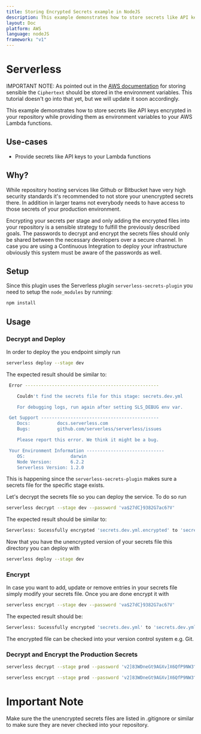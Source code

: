```yaml
---
title: Storing Encrypted Secrets example in NodeJS
description: This example demonstrates how to store secrets like API keys encrypted in your repository while providing them as environment variables to your AWS Lambda functions.
layout: Doc
platform: AWS
language: nodeJS
framework: "v1"
---
```

# Serverless

IMPORTANT NOTE: As pointed out in the [AWS documentation](http://docs.aws.amazon.com/lambda/latest/dg/env_variables.html) for storing sensible the `Ciphertext` should be stored in the environment variables. This tutorial doesn't go into that yet, but we will update it soon accordingly.

This example demonstrates how to store secrets like API keys encrypted in your repository while providing them as environment variables to your AWS Lambda functions.

## Use-cases

- Provide secrets like API keys to your Lambda functions

## Why?

While repository hosting services like Github or Bitbucket have very high security standards it's recommended to not store your unencrypted secrets there. In addition in larger teams not everybody needs to have access to those secrets of your production environment.

Encrypting your secrets per stage and only adding the encrypted files into your repository is a sensible strategy to fulfill the previously described goals. The passwords to decrypt and encrypt the secrets files should only be shared between the necessary developers over a secure channel. In case you are using a Continuous Integration to deploy your infrastructure obviously this system must be aware of the passwords as well.

## Setup

Since this plugin uses the Serverless plugin `serverless-secrets-plugin` you need to setup the `node_modules` by running:

```bash
npm install
```

## Usage

### Decrypt and Deploy

In order to deploy the you endpoint simply run

```bash
serverless deploy --stage dev
```

The expected result should be similar to:

```bash
 Error --------------------------------------------------

    Couldn't find the secrets file for this stage: secrets.dev.yml

    For debugging logs, run again after setting SLS_DEBUG env var.

 Get Support --------------------------------------------
    Docs:          docs.serverless.com
    Bugs:          github.com/serverless/serverless/issues

    Please report this error. We think it might be a bug.

 Your Environment Information -----------------------------
    OS:                 darwin
    Node Version:       6.2.2
    Serverless Version: 1.2.0
```

This is happening since the `serverless-secrets-plugin` makes sure a secrets file for the specific stage exists.

Let's decrypt the secrets file so you can deploy the service. To do so run

```bash
serverless decrypt --stage dev --password 'va$27dC}9382G7ac6?V'
```

The expected result should be similar to:

```bash
Serverless: Sucessfully encrypted 'secrets.dev.yml.encrypted' to 'secrets.dev.yml'
```

Now that you have the unencrypted version of your secrets file this directory you can deploy with

```bash
serverless deploy --stage dev
```

### Encrypt

In case you want to add, update or remove entries in your secrets file simply modify your secrets file. Once you are done encrypt it with

```bash
serverless encrypt --stage dev --password 'va$27dC}9382G7ac6?V'
```

The expected result should be:

```bash
Serverless: Sucessfully encrypted 'secrets.dev.yml' to 'secrets.dev.yml.encrypted'
```

The encrypted file can be checked into your version control system e.g. Git.

### Decrypt and Encrypt the Production Secrets

```bash
serverless decrypt --stage prod --password 'v2]83WDneGt9AGXv]X6QfP9NW3^J&K3V'
```

```bash
serverless encrypt --stage prod --password 'v2]83WDneGt9AGXv]X6QfP9NW3^J&K3V'
```

# Important Note

Make sure the the unencrypted secrets files are listed in .gitignore or similar to make sure they are never checked into your repository.

